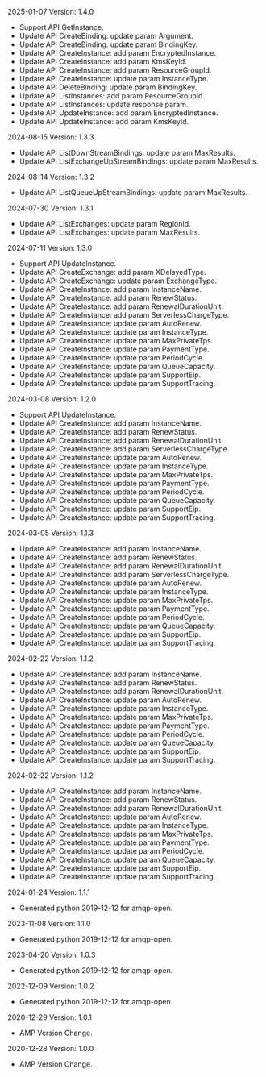 2025-01-07 Version: 1.4.0
- Support API GetInstance.
- Update API CreateBinding: update param Argument.
- Update API CreateBinding: update param BindingKey.
- Update API CreateInstance: add param EncryptedInstance.
- Update API CreateInstance: add param KmsKeyId.
- Update API CreateInstance: add param ResourceGroupId.
- Update API CreateInstance: update param InstanceType.
- Update API DeleteBinding: update param BindingKey.
- Update API ListInstances: add param ResourceGroupId.
- Update API ListInstances: update response param.
- Update API UpdateInstance: add param EncryptedInstance.
- Update API UpdateInstance: add param KmsKeyId.


2024-08-15 Version: 1.3.3
- Update API ListDownStreamBindings: update param MaxResults.
- Update API ListExchangeUpStreamBindings: update param MaxResults.


2024-08-14 Version: 1.3.2
- Update API ListQueueUpStreamBindings: update param MaxResults.


2024-07-30 Version: 1.3.1
- Update API ListExchanges: update param RegionId.
- Update API ListExchanges: update param MaxResults.


2024-07-11 Version: 1.3.0
- Support API UpdateInstance.
- Update API CreateExchange: add param XDelayedType.
- Update API CreateExchange: update param ExchangeType.
- Update API CreateInstance: add param InstanceName.
- Update API CreateInstance: add param RenewStatus.
- Update API CreateInstance: add param RenewalDurationUnit.
- Update API CreateInstance: add param ServerlessChargeType.
- Update API CreateInstance: update param AutoRenew.
- Update API CreateInstance: update param InstanceType.
- Update API CreateInstance: update param MaxPrivateTps.
- Update API CreateInstance: update param PaymentType.
- Update API CreateInstance: update param PeriodCycle.
- Update API CreateInstance: update param QueueCapacity.
- Update API CreateInstance: update param SupportEip.
- Update API CreateInstance: update param SupportTracing.


2024-03-08 Version: 1.2.0
- Support API UpdateInstance.
- Update API CreateInstance: add param InstanceName.
- Update API CreateInstance: add param RenewStatus.
- Update API CreateInstance: add param RenewalDurationUnit.
- Update API CreateInstance: add param ServerlessChargeType.
- Update API CreateInstance: update param AutoRenew.
- Update API CreateInstance: update param InstanceType.
- Update API CreateInstance: update param MaxPrivateTps.
- Update API CreateInstance: update param PaymentType.
- Update API CreateInstance: update param PeriodCycle.
- Update API CreateInstance: update param QueueCapacity.
- Update API CreateInstance: update param SupportEip.
- Update API CreateInstance: update param SupportTracing.


2024-03-05 Version: 1.1.3
- Update API CreateInstance: add param InstanceName.
- Update API CreateInstance: add param RenewStatus.
- Update API CreateInstance: add param RenewalDurationUnit.
- Update API CreateInstance: add param ServerlessChargeType.
- Update API CreateInstance: update param AutoRenew.
- Update API CreateInstance: update param InstanceType.
- Update API CreateInstance: update param MaxPrivateTps.
- Update API CreateInstance: update param PaymentType.
- Update API CreateInstance: update param PeriodCycle.
- Update API CreateInstance: update param QueueCapacity.
- Update API CreateInstance: update param SupportEip.
- Update API CreateInstance: update param SupportTracing.


2024-02-22 Version: 1.1.2
- Update API CreateInstance: add param InstanceName.
- Update API CreateInstance: add param RenewStatus.
- Update API CreateInstance: add param RenewalDurationUnit.
- Update API CreateInstance: update param AutoRenew.
- Update API CreateInstance: update param InstanceType.
- Update API CreateInstance: update param MaxPrivateTps.
- Update API CreateInstance: update param PaymentType.
- Update API CreateInstance: update param PeriodCycle.
- Update API CreateInstance: update param QueueCapacity.
- Update API CreateInstance: update param SupportEip.
- Update API CreateInstance: update param SupportTracing.


2024-02-22 Version: 1.1.2
- Update API CreateInstance: add param InstanceName.
- Update API CreateInstance: add param RenewStatus.
- Update API CreateInstance: add param RenewalDurationUnit.
- Update API CreateInstance: update param AutoRenew.
- Update API CreateInstance: update param InstanceType.
- Update API CreateInstance: update param MaxPrivateTps.
- Update API CreateInstance: update param PaymentType.
- Update API CreateInstance: update param PeriodCycle.
- Update API CreateInstance: update param QueueCapacity.
- Update API CreateInstance: update param SupportEip.
- Update API CreateInstance: update param SupportTracing.


2024-01-24 Version: 1.1.1
- Generated python 2019-12-12 for amqp-open.

2023-11-08 Version: 1.1.0
- Generated python 2019-12-12 for amqp-open.

2023-04-20 Version: 1.0.3
- Generated python 2019-12-12 for amqp-open.

2022-12-09 Version: 1.0.2
- Generated python 2019-12-12 for amqp-open.

2020-12-29 Version: 1.0.1
- AMP Version Change.

2020-12-28 Version: 1.0.0
- AMP Version Change.

